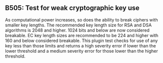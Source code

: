 B505: Test for weak cryptographic key use
-----------------------------------------

As computational power increases, so does the ability to break ciphers with
smaller key lengths. The recommended key length size for RSA and DSA algorithms
is 2048 and higher. 1024 bits and below are now considered breakable. EC key
length sizes are recommended to be 224 and higher with 160 and below considered
breakable. This plugin test checks for use of any key less than those limits
and returns a high severity error if lower than the lower threshold and a
medium severity error for those lower than the higher threshold.
